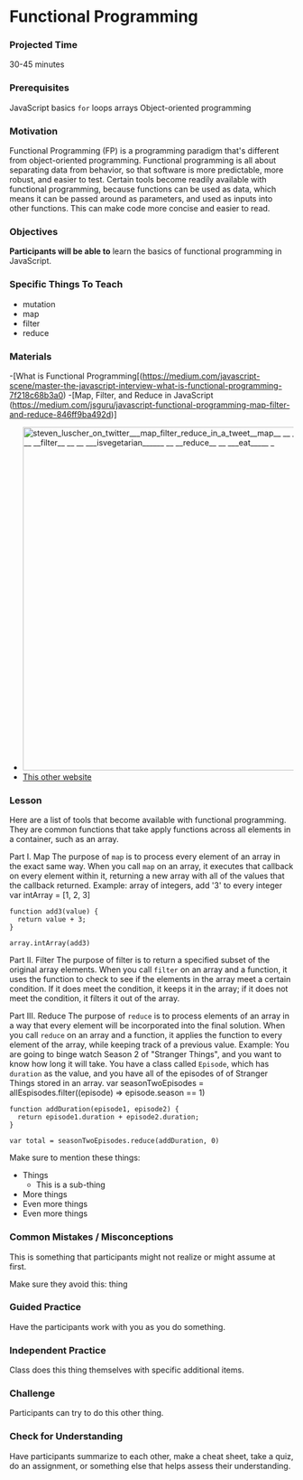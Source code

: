 # Functional Programming

### Projected Time
30-45 minutes

### Prerequisites
JavaScript basics
`for` loops
arrays
Object-oriented programming

### Motivation
 Functional Programming (FP) is a programming paradigm that's different from object-oriented programming. Functional programming is all about separating data from behavior, so that software is more predictable, more robust, and easier to test. Certain tools become readily available with functional programming, because functions can be used as data, which means it can be passed around as parameters, and used as inputs into other functions. This can make code more concise and easier to read.

### Objectives
**Participants will be able to** learn the basics of functional programming in JavaScript.

### Specific Things To Teach
- mutation
- map
- filter
- reduce

### Materials

-[What is Functional Programming[(https://medium.com/javascript-scene/master-the-javascript-interview-what-is-functional-programming-7f218c68b3a0)
-[Map, Filter, and Reduce in JavaScript (https://medium.com/jsguru/javascript-functional-programming-map-filter-and-reduce-846ff9ba492d)]
- <img width="608" alt="steven_luscher_on_twitter___map_filter_reduce_in_a_tweet__map__ __ __ ___cook______ __ __ __filter__ __ __ ___isvegetarian______ __ __reduce__ __ ___eat_____ _" src="https://cloud.githubusercontent.com/assets/16581819/22812830/e2d723fe-eefb-11e6-87ed-775e2b5fd105.png">
- [This other website](otherexample.com)

### Lesson
Here are a list of tools that become available with functional programming. They are common functions that take apply functions across all elements in a container, such as an array.

Part I. Map
The purpose of `map` is to process every element of an array in the exact same way. When you call `map` on an array, it executes that callback on every element within it, returning a new array with all of the values that the callback returned.
Example: array of integers, add '3' to every integer
    var intArray = [1, 2, 3]

    function add3(value) {
      return value + 3;
    }

    array.intArray(add3)

Part II. Filter
The purpose of filter is to return a specified subset of the original array elements. When you call `filter` on an array and a function, it uses the function to check to see if the elements in the array meet a certain condition. If it does meet the condition, it keeps it in the array; if it does not meet the condition, it filters it out of the array.

Part III. Reduce
The purpose of `reduce` is to process elements of an array in a way that every element will be incorporated into the final solution. When you call `reduce` on an array and a function, it applies the function to every element of the array, while keeping track of a previous value.
Example: You are going to binge watch Season 2 of "Stranger Things", and you want to know how long it will take. You have a class called `Episode`, which has `duration` as the value, and you have all of the episodes of of Stranger Things stored in an array. 
    var seasonTwoEpisodes = allEspisodes.filter((episode) => episode.season == 1)

    function addDuration(episode1, episode2) {
      return episode1.duration + episode2.duration;
    }

    var total = seasonTwoEpisodes.reduce(addDuration, 0)

Make sure to mention these things:
- Things
	- This is a sub-thing
- More things
- Even more things
- Even more things


### Common Mistakes / Misconceptions

This is something that participants might not realize or might assume at first.

Make sure they avoid this: thing


### Guided Practice

Have the participants work with you as you do something.


### Independent Practice

Class does this thing themselves with specific additional items.


### Challenge

Participants can try to do this other thing.


### Check for Understanding

Have participants summarize to each other, make a cheat sheet, take a quiz, do an assignment, or something else that helps assess their understanding.
